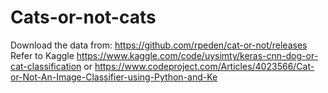 # Cats-or-not-cats
Download the data from: https://github.com/rpeden/cat-or-not/releases
Refer to Kaggle https://www.kaggle.com/code/uysimty/keras-cnn-dog-or-cat-classification or https://www.codeproject.com/Articles/4023566/Cat-or-Not-An-Image-Classifier-using-Python-and-Ke
